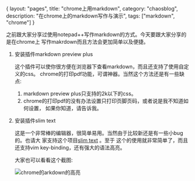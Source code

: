 {
layout: "pages",
title: "chrome上用markdown",
category: "chaosblog",
description: "在chrome上的markdown写作与演示",
tags: ["markdown", "chrome"]
}

之前跟大家分享过使用notepad++写作markdown的方式。今天要跟大家分享的是在chrome上
写作makrdown而且方法会更加简单以及便捷。

1. 安装插件markdown preview plus

    这个插件可以使你很方便在浏览器下查看markdown，而且还支持了使用自定义的css。
    chrome的打印pdf功能，可谓神器。当然这个方法还是有一些缺点:

    1. markdown preview plus只支持的2k以下的css。
    2. chrome的打印pdf的没有办法设置只打印页脚页码，或者说是我不知道如何设置，
        如果你知道，请告诉我。
        
2. 安装插件slim text

    这是一个非常棒的编辑器，很简单易用。当然由于比较新还是有一些小bug的。也请大
    家支持这个项目[slim text](https://github.com/tylerlong/slimtext.org) 。至于
    这个的使用就非常简单了，而且还支持vim key-binding，还有强大的语法高亮。
    
    大家也可以看看这个截图:
    
    ![chrome的arkdown的高亮](http://i1303.photobucket.com/albums/ag154/chaopeng/blog/4a929b81-7286-49f1-a133-9fbfe1b780d6_zps2cce1717.jpg)